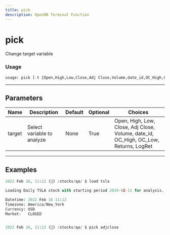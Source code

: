 ```yaml
---
title: pick
description: OpenBB Terminal Function
---
```


# pick

Change target variable
### Usage 
```python
usage: pick [-t {Open,High,Low,Close,Adj Close,Volume,date_id,OC_High,OC_Low,Returns,LogRet}]
```
---
## Parameters
| Name | Description | Default | Optional | Choices |
| ---- | ----------- | ------- | -------- | ------- |
| target | Select variable to analyze | None | True | Open, High, Low, Close, Adj Close, Volume, date_id, OC_High, OC_Low, Returns, LogRet |
---
## Examples
```python
2022 Feb 16, 11:12 (🦋) /stocks/qa/ $ load tsla

Loading Daily TSLA stock with starting period 2019-02-11 for analysis.

Datetime: 2022 Feb 16 11:12
Timezone: America/New_York
Currency: USD
Market:   CLOSED


2022 Feb 16, 11:12 (🦋) /stocks/qa/ $ pick adjclose
```
